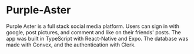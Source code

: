 # Purple-Aster
Purple Aster is a full stack social media platform. Users can sign in with google, post pictures, and comment and like on their friends' posts. The app was built in TypeScript with React-Native and Expo. The database was made with Convex, and the authentication with Clerk.
